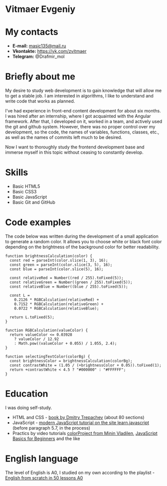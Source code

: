 # Vitmaer Evgeniy

# My contacts

- **E-mail:** masic135@mail.ru
- **Vkontakte:** https://vk.com/zvitmaer
- **Telegram:** @Drafmir_mol

# Briefly about me

My desire to study web development is to gain knowledge that will allow me to get a stable job. I am interested in algorithms, I like to understand and write code that works as planned.

I've had experience in front-end content development for about six months. I was hired after an internship, where I got acquainted with the Angular framework. After that, I developed on it, worked in a team, and actively used the git and github system. However, there was no proper control over my development, so the code, the names of variables, functions, classes, etc., as well as the names of commits left much to be desired.

Now I want to thoroughly study the frontend development base and immerse myself in this topic without ceasing to constantly develop.

# Skills

- Basic HTML5
- Basic CSS3
- Basic JavaScript
- Basic Git and GitHub

# Code examples

The code below was written during the development of a small application to generate a random color. It allows you to choose white or black font color depending on the brightness of the background color for better readability.

```
function brightnessCalculation(color) {
  const red = parseInt(color.slice(1, 3), 16);
  const green = parseInt(color.slice(3, 5), 16);
  const blue = parseInt(color.slice(5), 16);

  const relativeRed = Number((red / 255).toFixed(5));
  const relativeGreen = Number((green / 255).toFixed(5));
  const relativeBlue = Number((blue / 255).toFixed(5));

  const L =
    0.2126 * RGBCalculation(relativeRed) +
    0.7152 * RGBCalculation(relativeGreen) +
    0.0722 * RGBCalculation(relativeBlue);

  return L.toFixed(5);
}

function RGBCalculation(valueColor) {
  return valueColor <= 0.03928
    ? valueColor / 12.92
    : Math.pow((valueColor + 0.055) / 1.055, 2.4);
}

function selectingTextColor(colorBg) {
  const brightnessColor = brightnessCalculation(colorBg);
  const contrastWhite = (1.05 / (+brightnessColor + 0.05)).toFixed(1);
  return +contrastWhite < 4.5 ? "#000000" : "#FFFFFF";
}
```

# Education

I was doing self-study.

- HTML and CSS - [book by Dmitry Trepachev](https://code.mu/ru/markup/book/prime/) (about 80 sections)
- JavaScript - [modern JavaScript tutorial on the site learn.javascript](https://learn.javascript.ru/) (before paragraph 5.7, in the process)
- Practics by video tutorials [colorProject from Minin Vladilen](https://www.youtube.com/watch?v=OaNICHKM5KM&t=1s), [JavaScript Basics for Beginners](https://www.youtube.com/watch?v=Bluxbh9CaQ0) and the like

# English language

The level of English is A0, I studied on my own according to the playlist - [English from scratch in 50 lessons A0](https://www.youtube.com/watch?v=QbSrhuSNOnI&list=PLD6SPjEPomatGovrtQFb84p3LJtoeUEoS)
